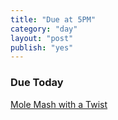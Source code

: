 ```yaml
---
title: "Due at 5PM"
category: "day"
layout: "post"
publish: "yes"
---
```


### Due Today

[Mole Mash with a Twist]({{site.todo}}/jtp1/)
